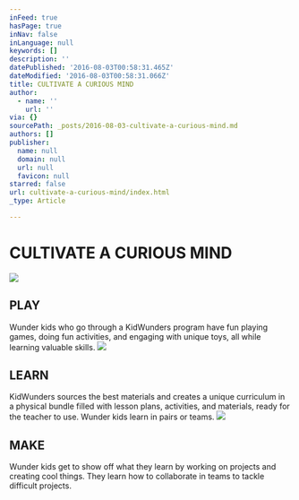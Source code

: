 ```yaml
---
inFeed: true
hasPage: true
inNav: false
inLanguage: null
keywords: []
description: ''
datePublished: '2016-08-03T00:58:31.465Z'
dateModified: '2016-08-03T00:58:31.066Z'
title: CULTIVATE A CURIOUS MIND
author:
  - name: ''
    url: ''
via: {}
sourcePath: _posts/2016-08-03-cultivate-a-curious-mind.md
authors: []
publisher:
  name: null
  domain: null
  url: null
  favicon: null
starred: false
url: cultivate-a-curious-mind/index.html
_type: Article

---
```

# CULTIVATE A CURIOUS MIND
![](https://the-grid-user-content.s3-us-west-2.amazonaws.com/edd793b6-5f22-4a24-9b0f-f5e817a92bd9.png)

## PLAY

Wunder kids who go through a KidWunders program have fun playing games, doing fun activities, and engaging with unique toys, all while learning valuable skills.
![](https://the-grid-user-content.s3-us-west-2.amazonaws.com/02ce8aa1-7678-4586-8241-88fa5ad832ec.png)

## LEARN

KidWunders sources the best materials and creates a unique curriculum in a physical bundle filled with lesson plans, activities, and materials, ready for the teacher to use. Wunder kids learn in pairs or teams.
![](https://the-grid-user-content.s3-us-west-2.amazonaws.com/00702762-f76a-48c0-bcc5-537ea66c687e.png)

## MAKE

Wunder kids get to show off what they learn by working on projects and creating cool things. They learn how to collaborate in teams to tackle difficult projects.
